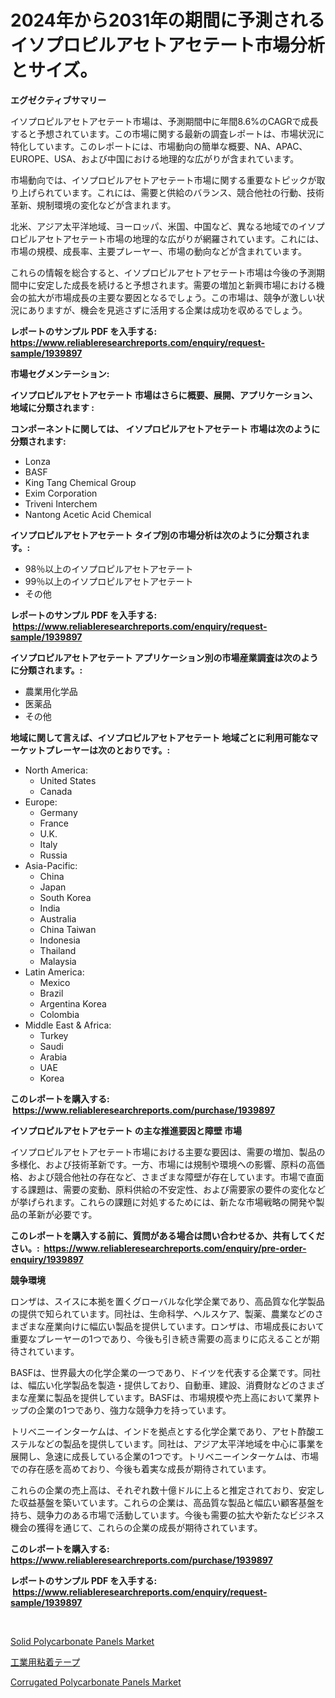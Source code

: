 <p><h1>2024年から2031年の期間に予測されるイソプロピルアセトアセテート市場分析とサイズ。</h1></p><p><strong>エグゼクティブサマリー</strong></p>
<p><p>イソプロピルアセトアセテート市場は、予測期間中に年間8.6%のCAGRで成長すると予想されています。この市場に関する最新の調査レポートは、市場状況に特化しています。このレポートには、市場動向の簡単な概要、NA、APAC、EUROPE、USA、および中国における地理的な広がりが含まれています。</p><p>市場動向では、イソプロピルアセトアセテート市場に関する重要なトピックが取り上げられています。これには、需要と供給のバランス、競合他社の行動、技術革新、規制環境の変化などが含まれます。</p><p>北米、アジア太平洋地域、ヨーロッパ、米国、中国など、異なる地域でのイソプロピルアセトアセテート市場の地理的な広がりが網羅されています。これには、市場の規模、成長率、主要プレーヤー、市場の動向などが含まれています。</p><p>これらの情報を総合すると、イソプロピルアセトアセテート市場は今後の予測期間中に安定した成長を続けると予想されます。需要の増加と新興市場における機会の拡大が市場成長の主要な要因となるでしょう。この市場は、競争が激しい状況にありますが、機会を見逃さずに活用する企業は成功を収めるでしょう。</p></p>
<p><strong>レポートのサンプル PDF を入手する: <a href="https://www.reliableresearchreports.com/enquiry/request-sample/1939897">https://www.reliableresearchreports.com/enquiry/request-sample/1939897</a></strong></p>
<p><strong>市場セグメンテーション:</strong></p>
<p><strong> イソプロピルアセトアセテート 市場はさらに概要、展開、アプリケーション、地域に分類されます :</strong></p>
<p><strong>コンポーネントに関しては、 イソプロピルアセトアセテート 市場は次のように分類されます: &nbsp;</strong></p>
<p><ul><li>Lonza</li><li>BASF</li><li>King Tang Chemical Group</li><li>Exim Corporation</li><li>Triveni Interchem</li><li>Nantong Acetic Acid Chemical</li></ul></p>
<p><strong> イソプロピルアセトアセテート タイプ別の市場分析は次のように分類されます。:</strong></p>
<p><ul><li>98％以上のイソプロピルアセトアセテート</li><li>99％以上のイソプロピルアセトアセテート</li><li>その他</li></ul></p>
<p><strong>レポートのサンプル PDF を入手する: &nbsp;<a href="https://www.reliableresearchreports.com/enquiry/request-sample/1939897">https://www.reliableresearchreports.com/enquiry/request-sample/1939897</a></strong></p>
<p><strong> イソプロピルアセトアセテート アプリケーション別の市場産業調査は次のように分類されます。:</strong></p>
<p><ul><li>農業用化学品</li><li>医薬品</li><li>その他</li></ul></p>
<p><strong>地域に関して言えば、イソプロピルアセトアセテート 地域ごとに利用可能なマーケットプレーヤーは次のとおりです。:</strong></p>
<p><ul>
    <li>
        North America:
        <ul>
            <li>United States</li>
            <li>Canada</li>
        </ul>
    </li>
    <li>
        Europe:
        <ul>
            <li>Germany</li>
            <li>France</li>
            <li>U.K.</li>
            <li>Italy</li>
            <li>Russia</li>
        </ul>
    </li>
    <li>
        Asia-Pacific:
        <ul>
            <li>China</li>
            <li>Japan</li>
            <li>South Korea</li>
            <li>India</li>
            <li>Australia</li>
            <li>China Taiwan</li>
            <li>Indonesia</li>
            <li>Thailand</li>
            <li>Malaysia</li>
        </ul>
    </li>
    <li>
        Latin America:
        <ul>
            <li>Mexico</li>
            <li>Brazil</li>
            <li>Argentina Korea</li>
            <li>Colombia</li>
        </ul>
    </li>
    <li>
        Middle East & Africa:
        <ul>
            <li>Turkey</li>
            <li>Saudi</li>
            <li>Arabia</li>
            <li>UAE</li>
            <li>Korea</li>
        </ul>
    </li>
    </ul></p>
<p><strong>このレポートを購入する: &nbsp;<a href="https://www.reliableresearchreports.com/purchase/1939897">https://www.reliableresearchreports.com/purchase/1939897</a></strong></p>
<p><strong>イソプロピルアセトアセテート の主な推進要因と障壁 市場</strong></p>
<p><p>イソプロピルアセトアセテート市場における主要な要因は、需要の増加、製品の多様化、および技術革新です。一方、市場には規制や環境への影響、原料の高価格、および競合他社の存在など、さまざまな障壁が存在しています。市場で直面する課題は、需要の変動、原料供給の不安定性、および需要家の要件の変化などが挙げられます。これらの課題に対処するためには、新たな市場戦略の開発や製品の革新が必要です。</p></p>
<p><strong>このレポートを購入する前に、質問がある場合は問い合わせるか、共有してください。:&nbsp; <a href="https://www.reliableresearchreports.com/enquiry/pre-order-enquiry/1939897">https://www.reliableresearchreports.com/enquiry/pre-order-enquiry/1939897</a></strong></p>
<p><strong>競争環境</strong></p>
<p><p>ロンザは、スイスに本拠を置くグローバルな化学企業であり、高品質な化学製品の提供で知られています。同社は、生命科学、ヘルスケア、製薬、農業などのさまざまな産業向けに幅広い製品を提供しています。ロンザは、市場成長において重要なプレーヤーの1つであり、今後も引き続き需要の高まりに応えることが期待されています。</p><p>BASFは、世界最大の化学企業の一つであり、ドイツを代表する企業です。同社は、幅広い化学製品を製造・提供しており、自動車、建設、消費財などのさまざまな産業に製品を提供しています。BASFは、市場規模や売上高において業界トップの企業の1つであり、強力な競争力を持っています。</p><p>トリベニーインターケムは、インドを拠点とする化学企業であり、アセト酢酸エステルなどの製品を提供しています。同社は、アジア太平洋地域を中心に事業を展開し、急速に成長している企業の1つです。トリベニーインターケムは、市場での存在感を高めており、今後も着実な成長が期待されています。</p><p>これらの企業の売上高は、それぞれ数十億ドルに上ると推定されており、安定した収益基盤を築いています。これらの企業は、高品質な製品と幅広い顧客基盤を持ち、競争力のある市場で活動しています。今後も需要の拡大や新たなビジネス機会の獲得を通じて、これらの企業の成長が期待されています。</p></p>
<p><strong>このレポートを購入する: &nbsp; <a href="https://www.reliableresearchreports.com/purchase/1939897">https://www.reliableresearchreports.com/purchase/1939897</a></strong></p>
<p><strong>レポートのサンプル PDF を入手する: &nbsp;<a href="https://www.reliableresearchreports.com/enquiry/request-sample/1939897">https://www.reliableresearchreports.com/enquiry/request-sample/1939897</a></strong><strong></strong></p>
<p>&nbsp;</p>
<p><p><a href="https://github.com/pjcfca/Market-Research-Report-List-1/blob/main/solid-polycarbonate-panels-market.md">Solid Polycarbonate Panels Market</a></p><p><a href="https://github.com/joaejkdzgyljvo6/Market-Research-Report-List-1/blob/main/2683289190994.md">工業用粘着テープ</a></p><p><a href="https://github.com/johnbach50/Market-Research-Report-List-2/blob/main/corrugated-polycarbonate-panels-market.md">Corrugated Polycarbonate Panels Market</a></p></p>
